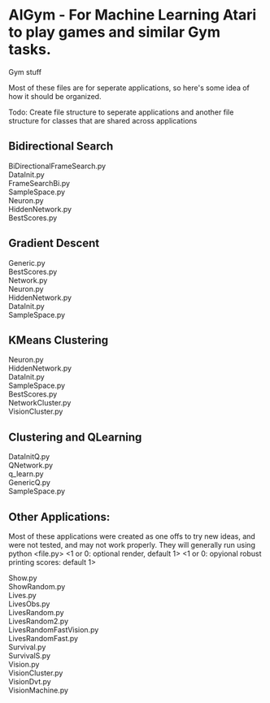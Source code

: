 # AIGym - For Machine Learning Atari to play games and similar Gym tasks.
Gym stuff

Most of these files are for seperate applications, so here's some idea of how it should be organized.

Todo: Create file structure to seperate applications and another file structure for 
classes that are shared across applications


## Bidirectional Search

BiDirectionalFrameSearch.py  
DataInit.py   
FrameSearchBi.py  
SampleSpace.py  
Neuron.py  
HiddenNetwork.py  
BestScores.py  

## Gradient Descent
Generic.py  
BestScores.py  
Network.py  
Neuron.py  
HiddenNetwork.py  
DataInit.py    
SampleSpace.py  

## KMeans Clustering
Neuron.py  
HiddenNetwork.py  
DataInit.py  
SampleSpace.py  
BestScores.py  
NetworkCluster.py  
VisionCluster.py  

## Clustering and QLearning
DataInitQ.py  
QNetwork.py  
q_learn.py  
GenericQ.py  
SampleSpace.py  

## Other Applications:
Most of these applications were created as one offs to try
new ideas, and were not tested, and may not work properly. They will generally
run using python <file.py> <gym exercise> <minutes> <1 or 0: optional render, default 1> <1 or 0: opyional robust printing scores: default 1>

Show.py  
ShowRandom.py  
Lives.py  
LivesObs.py  
LivesRandom.py  
LivesRandom2.py  
LivesRandomFastVision.py  
LivesRandomFast.py  
Survival.py  
SurvivalS.py  
Vision.py  
VisionCluster.py  
VisionDvt.py  
VisionMachine.py  



